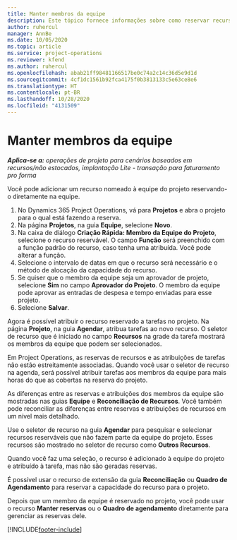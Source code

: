 ```yaml
---
title: Manter membros da equipe
description: Este tópico fornece informações sobre como reservar recursos nomeados para equipes de projeto e atribuí-los a tarefas.
author: ruhercul
manager: AnnBe
ms.date: 10/05/2020
ms.topic: article
ms.service: project-operations
ms.reviewer: kfend
ms.author: ruhercul
ms.openlocfilehash: abab21ff98481166517be0c74a2c14c36d5e9d1d
ms.sourcegitcommit: 4cf1dc1561b92fca4175f0b3813133c5e63ce8e6
ms.translationtype: HT
ms.contentlocale: pt-BR
ms.lasthandoff: 10/28/2020
ms.locfileid: "4131509"
---
```

# <a name="maintain-team-members"></a>Manter membros da equipe

_**Aplica-se a:** operações de projeto para cenários baseados em recursos/não estocados, implantação Lite - transação para faturamento pro forma_

Você pode adicionar um recurso nomeado à equipe do projeto reservando-o diretamente na equipe.

1. No Dynamics 365 Project Operations, vá para **Projetos** e abra o projeto para o qual está fazendo a reserva.
2. Na página **Projetos**, na guia **Equipe**, selecione **Novo**. 
3. Na caixa de diálogo **Criação Rápida: Membro da Equipe do Projeto**, selecione o recurso reservável. O campo **Função** será preenchido com a função padrão do recurso, caso tenha uma atribuída. Você pode alterar a função. 
4. Selecione o intervalo de datas em que o recurso será necessário e o método de alocação da capacidade do recurso. 
5. Se quiser que o membro da equipe seja um aprovador de projeto, selecione **Sim** no campo **Aprovador do Projeto**. O membro da equipe pode aprovar as entradas de despesa e tempo enviadas para esse projeto. 
6. Selecione **Salvar**.

Agora é possível atribuir o recurso reservado a tarefas no projeto. Na página **Projeto**, na guia **Agendar**, atribua tarefas ao novo recurso. O seletor de recurso que é iniciado no campo **Recursos** na grade da tarefa mostrará os membros da equipe que podem ser selecionados.


Em Project Operations, as reservas de recursos e as atribuições de tarefas não estão estreitamente associadas. Quando você usar o seletor de recurso na agenda, será possível atribuir tarefas aos membros da equipe para mais horas do que as cobertas na reserva do projeto.

As diferenças entre as reservas e atribuições dos membros da equipe são mostradas nas guias **Equipe** e **Reconciliação de Recursos**. Você também pode reconciliar as diferenças entre reservas e atribuições de recursos em um nível mais detalhado.

Use o seletor de recurso na guia **Agendar** para pesquisar e selecionar recursos reserváveis que não fazem parte da equipe do projeto. Esses recursos são mostrado no seletor de recurso como **Outros Recursos**.

Quando você faz uma seleção, o recurso é adicionado à equipe do projeto e atribuído à tarefa, mas não são geradas reservas.

É possível usar o recurso de extensão da guia **Reconciliação** ou **Quadro de Agendamento** para reservar a capacidade do recurso para o projeto.

Depois que um membro da equipe é reservado no projeto, você pode usar o recurso **Manter reservas** ou o **Quadro de agendamento** diretamente para gerenciar as reservas dele.


[!INCLUDE[footer-include](../includes/footer-banner.md)]